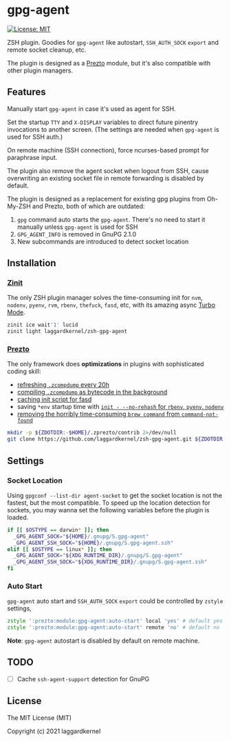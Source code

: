 # gpg-agent

[![License: MIT][license icon]][license]

ZSH plugin. Goodies for `gpg-agent` like autostart, `SSH_AUTH_SOCK` `export` and
remote socket cleanup, etc.

The plugin is designed as a [Prezto][prezto] module, but it's also
compatible with other plugin managers.

## Features

Manually start `gpg-agent` in case it's used as agent for SSH.

Set the startup `TTY` and `X-DISPLAY` variables to direct future pinentry invocations
to another screen. (The settings are needed when `gpg-agent` is used for SSH auth.)

On remote machine (SSH connection), force ncurses-based prompt for paraphrase input.

The plugin also remove the agent socket when logout from SSH, cause overwriting
an existing socket file in remote forwarding is disabled by default.

The plugin is designed as a replacement for existing gpg plugins
from Oh-My-ZSH and Prezto, both of which are outdated:

1. `gpg` command auto starts the `gpg-agent`. There's no need to start it
manually unless `gpg-agent` is used for SSH
2. `GPG_AGENT_INFO` is removed in GnuPG 2.1.0
3. New subcommands are introduced to detect socket location

## Installation

### [Zinit][zinit]

The only ZSH plugin manager solves the time-consuming init for
`nvm`, `nodenv`, `pyenv`, `rvm`, `rbenv`, `thefuck`, `fasd`, etc,
with its amazing async [Turbo Mode][turbo mode].

```zsh
zinit ice wait'1' lucid
zinit light laggardkernel/zsh-gpg-agent
```

### [Prezto][prezto]

The only framework does **optimizations** in plugins with sophisticated coding skill:

- [refreshing `.zcompdump` every 20h][prezto zcompdump 1]
- [compiling `.zcompdump` as bytecode in the background][prezto zcompdump 2]
- [caching init script for fasd][prezto fasd]
- saving `*env` startup time with
  [`init - --no-rehash` for `rbenv`, `pyenv`, `nodenv`][prezto *env]
- [removing the horribly time-consuming `brew command` from `command-not-found`][prezto brew command]

```zsh
mkdir -p ${ZDOTDIR:-$HOME}/.zprezto/contrib 2>/dev/null
git clone https://github.com/laggardkernel/zsh-gpg-agent.git ${ZDOTDIR:-$HOME}/.zprezto/contrib/gpg-agent
```

## Settings

### Socket Location

Using `gpgconf --list-dir agent-socket` to get the socket location is not the
fastest, but the most compatible. To speed up the location detection for
sockets, you may wanna set the following variables before the plugin is loaded.

```zsh
if [[ $OSTYPE == darwin* ]]; then
  _GPG_AGENT_SOCK="${HOME}/.gnupg/S.gpg-agent"
  _GPG_AGENT_SSH_SOCK="${HOME}/.gnupg/S.gpg-agent.ssh"
elif [[ $OSTYPE == linux* ]]; then
  _GPG_AGENT_SOCK="${XDG_RUNTIME_DIR}/.gnupg/S.gpg-agent"
  _GPG_AGENT_SSH_SOCK="${XDG_RUNTIME_DIR}/.gnupg/S.gpg-agent.ssh"
fi
```

### Auto Start

`gpg-agent` auto start and `SSH_AUTH_SOCK` `export` could be controlled by
`zstyle` settings,

```zsh
zstyle ':prezto:module:gpg-agent:auto-start' local 'yes' # default yes
zstyle ':prezto:module:gpg-agent:auto-start' remote 'no' # default no
```

**Note**: `gpg-agent` autostart is disabled by default on remote machine.

## TODO

- [ ] Cache `ssh-agent-support` detection for GnuPG

## License

The MIT License (MIT)

Copyright (c) 2021 laggardkernel

[license icon]: https://img.shields.io/badge/License-MIT-blue.svg
[license]: https://opensource.org/licenses/MIT

[zinit]: https://github.com/zdharma/zinit
[turbo mode]: https://zdharma.github.io/zinit/wiki/INTRODUCTION/#turbo_mode_zsh_53

[prezto]: https://github.com/sorin-ionescu/prezto
[prezto zcompdump 1]: https://github.com/sorin-ionescu/prezto/blob/4abbc5572149baa6a5e7e38393a4b2006f01024f/modules/completion/init.zsh#L31-L41
[prezto zcompdump 2]: https://github.com/sorin-ionescu/prezto/blob/4abbc5572149baa6a5e7e38393a4b2006f01024f/runcoms/zlogin#L9-L15
[prezto fasd]: https://github.com/sorin-ionescu/prezto/blob/4abbc5572149baa6a5e7e38393a4b2006f01024f/modules/fasd/init.zsh#L22-L36
[prezto *env]: https://github.com/sorin-ionescu/prezto/blob/4abbc5572149baa6a5e7e38393a4b2006f01024f/modules/python/init.zsh#L22
[prezto brew command]: https://github.com/sorin-ionescu/prezto/blob/4abbc5572149baa6a5e7e38393a4b2006f01024f/modules/command-not-found/init.zsh
